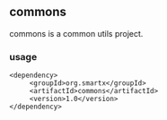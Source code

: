 ## commons
commons is a common utils project.

### usage
```
<dependency>
     <groupId>org.smartx</groupId>
     <artifactId>commons</artifactId>
     <version>1.0</version>
</dependency>
```